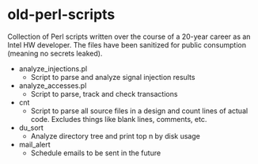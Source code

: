 # old-perl-scripts

Collection of Perl scripts written over the course of a 20-year career as an Intel HW developer. The files have been sanitized for public consumption (meaning no secrets leaked).

* analyze_injections.pl
     * Script to parse and analyze signal injection results
* analyze_accesses.pl
     * Script to parse, track and check transactions
* cnt
     * Script to parse all source files in a design and count lines of actual code. Excludes things like blank lines, comments, etc.
* du_sort
     * Analyze directory tree and print top n by disk usage
* mail_alert
     * Schedule emails to be sent in the future
